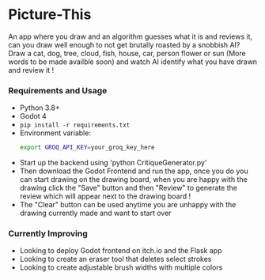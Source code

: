 # Picture-This
An app where you draw and an algorithm guesses what it is and reviews it, can you draw well enough to not get brutally roasted by a snobbish AI? 
Draw a cat, dog, tree, cloud, fish, house, car, person flower or sun (More words to be made availble soon) and watch AI identify what you have drawn and review it !
### Requirements and Usage

- Python 3.8+
- Godot 4
- `pip install -r requirements.txt`
- Environment variable:
  ```bash
  export GROQ_API_KEY=your_groq_key_here

- Start up the backend using 'python CritiqueGenerator.py'
- Then download the Godot Frontend and run the app, once you do you can start drawing on the drawing board, when you are happy with the drawing click the "Save" button and then
  "Review" to generate the review which will appear next to the drawing board !
- The "Clear" button can be used anytime you are unhappy with the drawing currently made and want to start over


### Currently Improving

- Looking to deploy Godot frontend on itch.io and the Flask app
- Looking to create an eraser tool that deletes select strokes
- Looking to create adjustable brush widths with multiple colors



